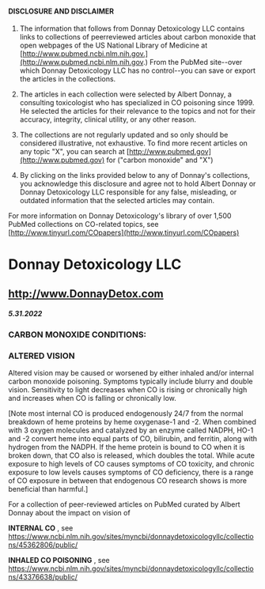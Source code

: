#### DISCLOSURE AND DISCLAIMER 

1) The information that follows from Donnay Detoxicology LLC contains links to collections of peerreviewed articles about carbon monoxide that open webpages of the US National Library of Medicine at [http://www.pubmed.ncbi.nlm.nih.gov.](http://www.pubmed.ncbi.nlm.nih.gov.) From the PubMed site--over which Donnay Detoxicology LLC has no control--you can save or export the articles in the collections. 

2) The articles in each collection were selected by Albert Donnay, a consulting toxicologist who has specialized in CO poisoning since 1999. He selected the articles for their relevance to the topics and not for their accuracy, integrity, clinical utility, or any other reason. 

3) The collections are not regularly updated and so only should be considered illustrative, not exhaustive. To find more recent articles on any topic "X", you can search at [http://www.pubmed.gov](http://www.pubmed.gov) for ("carbon monoxide" and "X") 

4) By clicking on the links provided below to any of Donnay's collections, you acknowledge this disclosure and agree not to hold Albert Donnay or Donnay Detoxicology LLC responsible for any false, misleading, or outdated information that the selected articles may contain. 

For more information on Donnay Detoxicology's library of over 1,500 PubMed collections on CO-related topics, see [http://www.tinyurl.com/COpapers](http://www.tinyurl.com/COpapers) 


# Donnay Detoxicology LLC 

## http://www.DonnayDetox.com 

##### 5.31.2022 

### CARBON MONOXIDE CONDITIONS: 

### ALTERED VISION 

Altered vision may be caused or worsened by either inhaled and/or internal carbon monoxide poisoning. Symptoms typically include blurry and double vision. Sensitivity to light decreases when CO is rising or chronically high and increases when CO is falling or chronically low. 

[Note most internal CO is produced endogenously 24/7 from the normal breakdown of heme proteins by heme oxygenase-1 and -2. When combined with 3 oxygen molecules and catalyzed by an enzyme called NADPH, HO-1 and -2 convert heme into equal parts of CO, bilirubin, and ferritin, along with hydrogen from the NADPH. If the heme protein is bound to CO when it is broken down, that CO also is released, which doubles the total. While acute exposure to high levels of CO causes symptoms of CO toxicity, and chronic exposure to low levels causes symptoms of CO deficiency, there is a range of CO exposure in between that endogenous CO research shows is more beneficial than harmful.] 

For a collection of peer-reviewed articles on PubMed curated by Albert Donnay about the impact on vision of 

**INTERNAL CO** , see https://www.ncbi.nlm.nih.gov/sites/myncbi/donnaydetoxicologyllc/collections/45362806/public/ 

**INHALED CO POISONING** , see https://www.ncbi.nlm.nih.gov/sites/myncbi/donnaydetoxicologyllc/collections/43376638/public/ 


